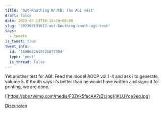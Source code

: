 ```yaml
---
title: 'Out-Knuthing Knuth: The AGI Test'
draft: false
date: 2023-08-13T16:12:49+00:00
slug: '202308131612-out-knuthing-knuth-agi-test'
tags:
  - tweets
is_tweet: true
tweet_info:
  id: '1690652618421673984'
  type: 'post'
  is_thread: False
---
```




Yet another test for AGI: Feed the model AOCP vol 1-4 and ask i to generate volume 5. If Knuth says it’s better than he would have written and signs it for printing, we are done. 

![https://pbs.twimg.com/media/F3Znk5facAA7sZr.jpg](IKLUYqe3eq.jpg)

[Discussion](https://x.com/sytelus/status/1690652618421673984)
